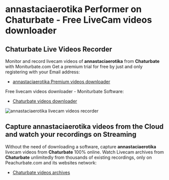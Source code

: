 # annastaciaerotika Performer on Chaturbate - Free LiveCam videos downloader

## Chaturbate Live Videos Recorder

Monitor and record livecam videos of **annastaciaerotika** from **Chaturbate** with Moniturbate.com
Get a premium trial for free by just and only registering with your Email address:
* [annastaciaerotika Premium videos downloader](https://moniturbate.com/request-demo-licence-key.html)

Free livecam videos downloader - Moniturbate Software:
* [Chaturbate videos downloader](https://moniturbate.com/moniturbate-download-software.html)

![annastaciaerotika livecam videos recorder](https://peachurnet.com/templates/moniturbate-software.png)


## Capture annastaciaerotika videos from the Cloud and watch your recordings on Streaming

Without the need of downloading a software, capture **annastaciaerotika** livecam videos from **Chaturbate** 100% online.
Watch Livecam archives from **Chaturbate** unlimitedly from thousands of existing recordings, only on Peachurbate.com and its websites network:
* [Chaturbate videos archives](https://peachurnet.com/)
